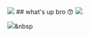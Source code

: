 
<img src="https://capsule-render.vercel.app/api?type=waving&color=BDBDC8&height=150&section=header" />
##  what's up bro 😙
<img src="https://capsule-render.vercel.app/api?type=waving&color=BDBDC8&height=150&section=footer" />

<img src="https://img.shields.io/badge/Python-3766AB?style=flat-square&logo=Python&logoColor=white"/></a>&nbsp 
<!--
<img src="https://img.shields.io/badge/BMW-#0066B1?style=flat-square&logo=BMW&logoColor=white"/></a>&nbsp
<!--

**yjm6889/yjm6889** is a ✨ _special_ ✨ repository because its `README.md` (this file) appears on your GitHub profile.

Here are some ideas to get you started:

- 🔭 I’m currently working on ...
- 🌱 I’m currently learning ...
- 👯 I’m looking to collaborate on ...
- 🤔 I’m looking for help with ...
- 💬 Ask me about ...
- 📫 How to reach me: ...
- 😄 Pronouns: ...
- ⚡ Fun fact: ...
-->
